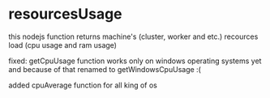 # resourcesUsage
this nodejs function returns machine's (cluster, worker and etc.) recources load (cpu usage and ram usage)

fixed: getCpuUsage function works only on windows operating systems yet and because of that renamed to getWindowsCpuUsage :(

added cpuAverage function for all king of os